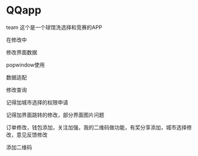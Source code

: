 # QQapp
team
这个是一个球馆洗选择和竞赛的APP


在修改中

修改界面数据

popwindow使用

数据适配

修改查询

记得加城市选择的权限申请

记得加界面跳转的修改，部分界面图片问题

订单修改，钱包添加，关注加强，我的二维码做功能，有奖分享添加，城市选择修改，意见反馈修改

添加二维码

